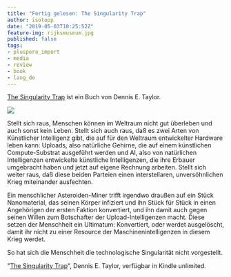 ```yaml
---
title: "Fertig gelesen: The Singularity Trap"
author: isotopp
date: "2019-05-03T10:25:52Z"
feature-img: rijksmuseum.jpg
published: false
tags:
- pluspora_import
- media
- review
- book
- lang_de
---
```


[The Singularity Trap](https://www.amazon.de/Singularity-Trap-English-Dennis-Taylor-ebook/dp/B07FBRRL2Z) ist ein Buch von Dennis E. Taylor.

[![](https://blog.koehntopp.info/uploads/2019/05/singularity.jpg)](https://www.amazon.de/Singularity-Trap-English-Dennis-Taylor-ebook/dp/B07FBRRL2Z)

Stellt sich raus, Menschen können im Weltraum nicht gut überleben und auch sonst kein Leben.
Stellt sich auch raus, daß es zwei Arten von Künstlicher Intelligenz gibt, die auf für den Weltraum entwickelter Hardware leben kann:
Uploads, also natürliche Gehirne, die auf einem künstlichen Compute-Substrat ausgeführt werden und AI, also von natürlichen Intelligenzen entwickelte künstliche Intelligenzen, die ihre Erbauer umgebracht haben und jetzt auf eigene Rechnung arbeiten.
Stellt sich weiter raus, daß diese beiden Parteien einen interstellaren, unversöhnlichen Krieg miteinander ausfechten.

Ein menschlicher Asteroiden-Miner trifft irgendwo draußen auf ein Stück Nanomaterial, das seinen Körper infiziert und ihn Stück für Stück in einen Angehörigen der ersten Faktion konvertiert, und ihn damit auch gegen seinen Willen zum Botschafter der Upload-Intelligenzen macht.
Diese setzen der Menschheit ein Ultimatum: Konvertiert, oder werdet ausgelöscht, damit ihr nicht zu einer Resource der Maschinenintelligenzen in diesem Krieg werdet.

So hat sich die Menschheit die technologische Singularität nicht vorgestellt.

"[The Singularity Trap](https://www.amazon.de/Singularity-Trap-English-Dennis-Taylor-ebook/dp/B07FBRRL2Z)",
Dennis E. Taylor,
verfügbar in Kindle unlimited.
